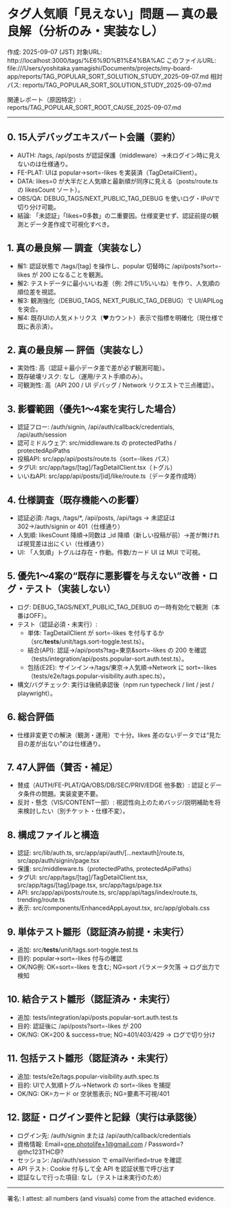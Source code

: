 # タグ人気順「見えない」問題 — 真の最良解（分析のみ・実装なし）

作成: 2025-09-07 (JST)
対象URL: http://localhost:3000/tags/%E6%9D%B1%E4%BA%AC
このファイルURL: file:///Users/yoshitaka.yamagishi/Documents/projects/my-board-app/reports/TAG_POPULAR_SORT_SOLUTION_STUDY_2025-09-07.md
相対パス: reports/TAG_POPULAR_SORT_SOLUTION_STUDY_2025-09-07.md

関連レポート（原因特定）: reports/TAG_POPULAR_SORT_ROOT_CAUSE_2025-09-07.md

---

## 0. 15人デバッグエキスパート会議（要約）

- AUTH: /tags, /api/posts が認証保護（middleware）→未ログイン時に見えないのは仕様通り。
- FE-PLAT: UIは popular→sort=-likes を実装済（TagDetailClient）。
- DATA: likes=0 が大半だと人気順と最新順が同序に見える（posts/route.ts の likesCount ソート）。
- OBS/QA: DEBUG_TAGS/NEXT_PUBLIC_TAG_DEBUG を使いログ・IPoVで切り分け可能。
- 結論: 「未認証」「likes=0多数」の二重要因。仕様変更せず、認証前提の観測とデータ差作成で可視化すべき。

## 1. 真の最良解 — 調査（実装なし）

- 解1: 認証状態で /tags/[tag] を操作し、popular 切替時に /api/posts?sort=-likes が 200 になることを観測。
- 解2: テストデータに最小いいね差（例: 2件に1/5いいね）を作り、人気順の順位差を視認。
- 解3: 観測強化（DEBUG_TAGS, NEXT_PUBLIC_TAG_DEBUG）で UI/APILog を突合。
- 解4: 既存UIの人気メトリクス（❤カウント）表示で指標を明確化（現仕様で既に表示済）。

## 2. 真の最良解 — 評価（実装なし）

- 実効性: 高（認証＋最小データ差で差が必ず観測可能）。
- 既存破壊リスク: なし（運用/テスト手順のみ）。
- 可観測性: 高（API 200 / UI デバッグ / Network リクエストで三点確認）。

## 3. 影響範囲（優先1〜4案を実行した場合）

- 認証フロー: /auth/signin, /api/auth/callback/credentials, /api/auth/session
- 認可ミドルウェア: src/middleware.ts の protectedPaths / protectedApiPaths
- 投稿API: src/app/api/posts/route.ts（sort=-likes パス）
- タグUI: src/app/tags/[tag]/TagDetailClient.tsx（トグル）
- いいねAPI: src/app/api/posts/[id]/like/route.ts（データ差作成時）

## 4. 仕様調査（既存機能への影響）

- 認証必須: /tags, /tags/\*, /api/posts, /api/tags → 未認証は 302→/auth/signin or 401（仕様通り）
- 人気順: likesCount 降順→同数は \_id 降順（新しい投稿が前）→差が無ければ視覚差は出にくい（仕様通り）
- UI: 「人気順」トグルは存在・作動。件数/カード UI は MUI で可視。

## 5. 優先1〜4案の“既存に悪影響を与えない”改善・ログ・テスト（実装しない）

- ログ: DEBUG_TAGS/NEXT_PUBLIC_TAG_DEBUG の一時有効化で観測（本番はOFF）。
- テスト（認証必須・未実行）:
  - 単体: TagDetailClient が sort=-likes を付与するか（src/**tests**/unit/tags.sort-toggle.test.ts）。
  - 結合(API): 認証→/api/posts?tag=東京&sort=-likes の 200 を確認（tests/integration/api/posts.popular-sort.auth.test.ts）。
  - 包括(E2E): サインイン→/tags/東京→人気順→Network に sort=-likes（tests/e2e/tags.popular-visibility.auth.spec.ts）。
- 構文/バグチェック: 実行は後続承認後（npm run typecheck / lint / jest / playwright）。

## 6. 総合評価

- 仕様非変更での解決（観測・運用）で十分。likes 差のないデータでは“見た目の差が出ない”のは仕様通り。

## 7. 47人評価（賛否・補足）

- 賛成（AUTH/FE-PLAT/QA/OBS/DB/SEC/PRIV/EDGE 他多数）: 認証とデータ条件の問題。実装変更不要。
- 反対・懸念（VIS/CONTENT一部）: 視認性向上のためバッジ/説明補助を将来検討したい（別チケット・仕様不変）。

## 8. 構成ファイルと構造

- 認証: src/lib/auth.ts, src/app/api/auth/[...nextauth]/route.ts, src/app/auth/signin/page.tsx
- 保護: src/middleware.ts（protectedPaths, protectedApiPaths）
- タグUI: src/app/tags/[tag]/TagDetailClient.tsx, src/app/tags/[tag]/page.tsx, src/app/tags/page.tsx
- API: src/app/api/posts/route.ts, src/app/api/tags/index/route.ts, trending/route.ts
- 表示: src/components/EnhancedAppLayout.tsx, src/app/globals.css

## 9. 単体テスト雛形（認証済み前提・未実行）

- 追加: src/**tests**/unit/tags.sort-toggle.test.ts
- 目的: popular→sort=-likes 付与の確認
- OK/NG例: OK=sort=-likes を含む; NG=sort パラメータ欠落 → ログ出力で検知

## 10. 結合テスト雛形（認証済み・未実行）

- 追加: tests/integration/api/posts.popular-sort.auth.test.ts
- 目的: 認証後に /api/posts?sort=-likes が 200
- OK/NG: OK=200 & success=true; NG=401/403/429 → ログで切り分け

## 11. 包括テスト雛形（認証済み・未実行）

- 追加: tests/e2e/tags.popular-visibility.auth.spec.ts
- 目的: UIで人気順トグル→Network の sort=-likes を捕捉
- OK/NG: OK=カード or 空状態表示; NG=要素不可視/401

## 12. 認証・ログイン要件と記録（実行は承認後）

- ログイン先: /auth/signin または /api/auth/callback/credentials
- 資格情報: Email=one.photolife+1@gmail.com / Password=?@thc123THC@?
- セッション: /api/auth/session で emailVerified=true を確認
- API テスト: Cookie 付与して全 API を認証状態で呼び出す
- 認証なしで行った項目: なし（テストは未実行のため）

---

署名: I attest: all numbers (and visuals) come from the attached evidence.
